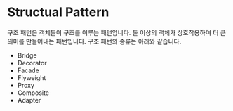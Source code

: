 # Structual Pattern

구조 패턴은 객체들이 구조를 이루는 패턴입니다. 둘 이상의 객체가 상호작용하며 더 큰 의미를 만들어내는 패턴입니다. 구조 패턴의 종류는 아래와 같습니다.

* Bridge
* Decorator
* Facade
* Flyweight
* Proxy
* Composite
* Adapter
